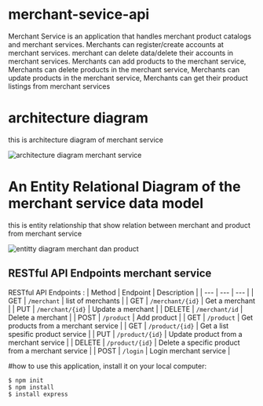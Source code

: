 # merchant-sevice-api 

Merchant Service is an application that handles merchant product catalogs and merchant services. 
Merchants can register/create accounts at merchant services. merchant can delete data/delete their accounts in merchant services. 
Merchants can add products to the merchant service, Merchants can delete products in the merchant service,
Merchants can update products in the merchant service, Merchants can get their product listings from merchant services


# architecture diagram

this is architecture diagram of merchant service

![architecture diagram merchant service](https://user-images.githubusercontent.com/116243607/212034339-70d991f5-8a61-47e8-908c-176d92341eec.jpg)

# An Entity Relational Diagram of the merchant service data model 

this is entity relationship that show relation between merchant and product from merchant service

![entitty diagram merchant dan product](https://user-images.githubusercontent.com/116243607/212041559-035854e6-a2bf-459e-90df-8942825dce3c.jpg)




## RESTful API Endpoints merchant service
RESTful API Endpoints :
| Method | Endpoint | Description |
| --- | --- | --- |
| GET | `/merchant` | list of merchants |
| GET | `/merchant/{id}` | Get a merchant |
| PUT | `/merchant/{id}` | Update a merchant |
| DELETE | `/merchant/id` | Delete a merchant |
| POST | `/product` | Add product |
| GET | `/product` | Get products from a merchant service |
| GET | `/product/{id}` | Get a list spesific product service |
| PUT | `/product/{id}` | Update  product from a merchant service |
| DELETE | `/product/{id}` | Delete a specific product from a merchant service |
| POST | `/login` | Login merchant service |

#how to use this application, install it on your local computer:

```
$ npm init
$ npm install
$ install express
```

